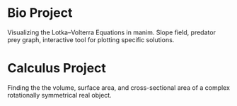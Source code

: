 # Bio Project
Visualizing the Lotka–Volterra Equations in manim. Slope field, predator prey graph, interactive tool for plotting specific solutions.
# Calculus Project
Finding the the volume, surface area, and cross-sectional area of a complex rotationally symmetrical real object.
